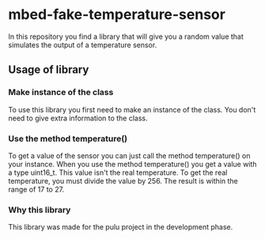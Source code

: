 # mbed-fake-temperature-sensor

In this repository you find a library that will give you a random value that simulates the output of a temperature sensor.

## Usage of library

### Make instance of the class

To use this library you first need to make an instance of the class. You don't need to give extra information to the class.

### Use the method temperature()

To get a value of the sensor you can just call the method temperature() on your instance. When you use the method temperature() you get a value with a type uint16_t. This value isn't the real temperature. To get the real temperature, you must divide the value by 256. The result is within the range of 17 to 27.

### Why this library

This library was made for the pulu project in the development phase.

